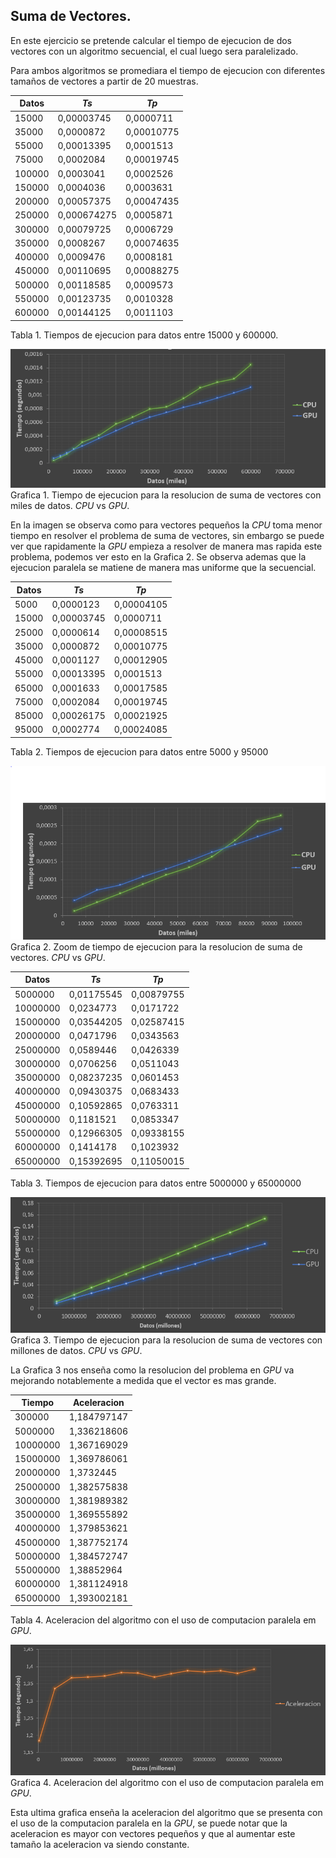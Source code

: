 ## Suma de Vectores.

En este ejercicio se pretende calcular el tiempo de ejecucion de dos vectores con un algoritmo secuencial, el cual luego sera paralelizado.

Para ambos algoritmos se promediara el tiempo de ejecucion con diferentes tamaños de vectores a partir de 20 muestras.

Datos| _Ts_| _Tp_
-----|-----|------
15000|	0,00003745|	0,0000711
35000|	0,0000872|	0,00010775
55000|	0,00013395|	0,0001513
75000|	0,0002084|	0,00019745
100000|	0,0003041|	0,0002526
150000|	0,0004036|	0,0003631
200000|	0,00057375|	0,00047435
250000|	0,000674275|	0,0005871
300000|	0,00079725|	0,0006729
350000|	0,0008267|	0,00074635
400000|	0,0009476|	0,0008181
450000|	0,00110695|	0,00088275
500000|	0,00118585|	0,0009573
550000|	0,00123735|	0,0010328
600000|	0,00144125|	0,0011103
Tabla 1. Tiempos de ejecucion para datos entre 15000 y 600000.  

![Suma de Vectores](https://github.com/JhonatanBarrera/HPC/blob/master/sumaVec/img/Tiempo_miles1_sumVec.PNG "Tiempo de Ejecucion - Miles")  Grafica 1. Tiempo de ejecucion para la resolucion de suma de vectores con miles de datos. _CPU_ vs _GPU_.  

En la imagen se observa como para vectores pequeños la _CPU_ toma menor tiempo en resolver el problema de suma de vectores, sin embargo se puede ver que rapidamente la _GPU_ empieza a resolver de manera mas rapida este problema, podemos ver esto en la Grafica 2. Se observa ademas que la ejecucion paralela se matiene de manera mas uniforme que la secuencial.

Datos | _Ts_ | _Tp_  
------|------|------
5000|	0,0000123|	0,00004105
15000|	0,00003745|	0,0000711
25000|	0,0000614|	0,00008515
35000|	0,0000872|	0,00010775
45000|	0,0001127|	0,00012905
55000|	0,00013395|	0,0001513
65000|	0,0001633|	0,00017585
75000|	0,0002084|	0,00019745
85000|	0,00026175|	0,00021925
95000|	0,0002774|	0,00024085  
Tabla 2. Tiempos de ejecucion para datos entre 5000 y 95000
  
![Suma de Vectores](https://github.com/JhonatanBarrera/HPC/blob/master/sumaVec/img/Tiempo_miles2_sumVec.PNG "Tiempo de Ejecucion - Miles")  Grafica 2. Zoom de tiempo de ejecucion para la resolucion de suma de vectores. _CPU_ vs _GPU_.  
  
Datos| _Ts_| _Tp_
-----|-----|------
5000000|	0,01175545|	0,00879755
10000000|	0,0234773|	0,0171722
15000000|	0,03544205|	0,02587415
20000000|	0,0471796|	0,0343563
25000000|	0,0589446|	0,0426339
30000000|	0,0706256|	0,0511043
35000000|	0,08237235|	0,0601453
40000000|	0,09430375|	0,0683433
45000000|	0,10592865|	0,0763311
50000000|	0,1181521|	0,0853347
55000000|	0,12966305|	0,09338155
60000000|	0,1414178|	0,1023932
65000000|	0,15392695|	0,11050015  
Tabla 3. Tiempos de ejecucion para datos entre 5000000 y 65000000
  
![Suma de Vectores](https://github.com/JhonatanBarrera/HPC/blob/master/sumaVec/img/Tiempo_millones_sumVec.PNG "Tiempo de Ejecucion - Millones")  Grafica 3. Tiempo de ejecucion para la resolucion de suma de vectores con millones de datos. _CPU_ vs _GPU_.  

La Grafica 3 nos enseña como la resolucion del problema en _GPU_ va mejorando notablemente a medida que el vector es mas grande.
  
Tiempo| Aceleracion
------|-------------
300000|	1,184797147
5000000|	1,336218606
10000000|	1,367169029
15000000|	1,369786061
20000000|	1,3732445
25000000|	1,382575838
30000000|	1,381989382
35000000|	1,369555892
40000000|	1,379853621
45000000|	1,387752174
50000000|	1,384572747
55000000|	1,38852964
60000000|	1,381124918
65000000|	1,393002181  
Tabla 4. Aceleracion del algoritmo con el uso de computacion paralela em _GPU_.  

![Suma de Vectores](https://github.com/JhonatanBarrera/HPC/blob/master/sumaVec/img/Aceleracion.PNG "Aceleracion")  Grafica 4. Aceleracion del algoritmo con el uso de computacion paralela em _GPU_.  

Esta ultima grafica enseña la aceleracion del algoritmo que se presenta con el uso de la computacion paralela en la _GPU_, se puede notar que la aceleracion es mayor con vectores pequeños y que al aumentar este tamaño la aceleracion va siendo constante.
